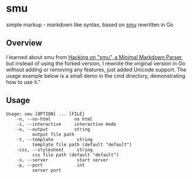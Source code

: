 # smu

simple markup - markdown like syntax, based on [smu](https://github.com/Gottox/smu) rewritten in Go

## Overview

I learned about smu from [Hacking on "smu", a Minimal Markdown Parser](https://www.karl.berlin/smu.html), but instead of using the
forked version, I rewrote the original version in Go without adding or removing any features, just added Unicode support.
The usage example below is a small demo in the cmd directory, demonstrating how to use it."

## Usage

```
Usage: smu [OPTION] ... [FILE]
    -n, --no-html         no html
    -i, --interactive     interactive mode
    -o, --output          string
          output file path
    -t, --template         string
          template file path (default "default")
    -css, --stylesheet     string
          css file path (default "default")
    -s, --server           start server
    -p, --port             int
          server port
```
